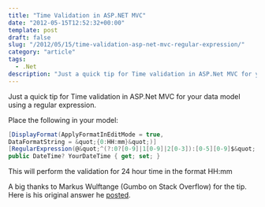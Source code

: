 ```yaml
---
title: "Time Validation in ASP.NET MVC"
date: "2012-05-15T12:52:32+00:00"
template: post
draft: false
slug: "/2012/05/15/time-validation-asp-net-mvc-regular-expression/"
category: "article"
tags:
  - .Net
description: "Just a quick tip for Time validation in ASP.Net MVC for your data model using a regular expression."
---
```


Just a quick tip for Time validation in ASP.Net MVC for your data model using a regular expression.

Place the following in your model:

```c#
[DisplayFormat(ApplyFormatInEditMode = true,
DataFormatString = &quot;{0:HH:mm}&quot;)]
[RegularExpression(@&quot;^(?:0?[0-9]|1[0-9]|2[0-3]):[0-5][0-9]$&quot;, ErrorMessage = &quot;Invalid time.&quot;)]
public DateTime? YourDateTime { get; set; }
```

This will perform the validation for 24 hour time in the format HH:mm

A big thanks to Markus Wulftange (Gumbo on Stack Overflow) for the tip. Here is his original answer he [posted](http://stackoverflow.com/a/884854).
